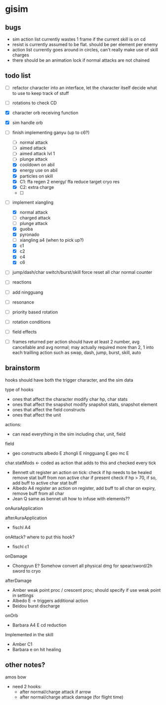 # gisim

## bugs

- sim action list currently wastes 1 frame if the current skill is on cd
- resist is currently assumed to be flat. should be per element per enemy
- action list currently goes around in circles, can't really make use of skill charges
- there should be an animation lock if normal attacks are not chained

## todo list

- [ ] refactor character into an interface, let the character itself decide what to use to keep track of stuff
- [ ] rotations to check CD
- [x] character orb receiving function
- [x] sim handle orb
- [ ] finish implementing ganyu (up to c6?)

  - [ ] normal attack
  - [ ] aimed attack
  - [ ] aimed attack lvl 1
  - [ ] plunge attack
  - [x] cooldown on abil
  - [x] energy use on abil
  - [x] particles on skill
  - [x] C1: ffa regen 2 energy/ ffa reduce target cryo res
  - [x] C2: extra charge
  - [ ]

- [ ] implement xiangling

  - [x] normal attack
  - [ ] charged attack
  - [ ] plunge attack
  - [x] guoba
  - [x] pyronado
  - [ ] xiangling a4 (when to pick up?)
  - [x] c1
  - [x] c2
  - [x] c4
  - [x] c6

- [ ] jump/dash/char switch/burst/skill force reset all char normal counter
- [ ] reactions
- [ ] add ningguang
- [ ] resonance
- [ ] priority based rotation
- [ ] rotation conditions
- [ ] field effects
- [ ] frames returned per action should have at least 2 number, avg cancellable and avg normal; may actually required more than 2, 1 into each trailling action such as swap, dash, jump, burst, skill, auto

## brainstorm

hooks should have both the trigger character, and the sim data

type of hooks

- ones that affect the character
  modify char hp, char stats
- ones that affect the snapshot
  modify snapshot stats, snapshot element
- ones that affect the field
  constructs
- ones that affect the unit

actions:

- can read everything in the sim including char, unit, field

field

- geo constructs
  albedo E
  zhongli E
  ningguang E
  geo mc E

char.statMods <- coded as action that adds to this and checked every tick

- Bennett ult
  register an action
  on tick:
  check if hp needs to be healed
  remove stat buff from non active char if present
  check if hp > 70, if so, add buff to active char stat buff
- Albedo A4
  register an action
  on register, add buff to all char
  on expiry, remove buff from all char
- Jean Q
  same as bennet ult
  how to infuse with elements??

onAuraApplication

afterAuraApplication

- fischl A4

onAttack? where to put this hook?

- fischl c1

onDamage

- Chongyun E? Somehow convert all physical dmg for spear/sword/2h sword to cryo

afterDamage

- Amber weak point proc / crescent proc; should specify if use weak point in settings
- Albedo E -> triggers additional action
- Beidou burst discharge

onOrb

- Barbara A4 E cd reduction

Implemented in the skill

- Amber C1
- Barbara e on hit healing

## other notes?

amos bow

- need 2 hooks:
  - after normal/charge attack if arrow
  - after normal/charge attack damage (for flight time)
